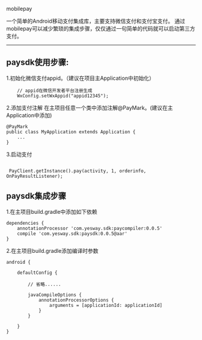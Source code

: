 mobilepay

一个简单的Android移动支付集成库，主要支持微信支付和支付宝支付。
通过mobilepay可以减少繁琐的集成步骤，仅仅通过一句简单的代码就可以启动第三方支付。

---------------------------------------


paysdk使用步骤:
------------------------------------
1.初始化微信支付appid。（建议在项目主Application中初始化）

```
    // appid在微信开发者平台注册生成
    WxConfig.setWxAppid("appid12345");
```

2.添加支付注解
在主项目任意一个类中添加注解@PayMark。(建议在主Application中添加)

```
@PayMark
public class MyApplication extends Application {
    ...
}
```


3.启动支付

```

 PayClient.getInstance().pay(activity, 1, orderinfo, OnPayResultListener);

```


paysdk集成步骤
-------------------------------------
1.在主项目build.gradle中添加如下依赖

```
dependencies {
    annotationProcessor 'com.yesway.sdk:paycompiler:0.0.5'
    compile 'com.yesway.sdk:paysdk:0.0.5@aar'
}
```


2.在主项目build.gradle添加编译时参数

```
android {

    defaultConfig {

        // 省略......

        javaCompileOptions {
            annotationProcessorOptions {
                arguments = [applicationId: applicationId]
            }
        }

    }
}
```



